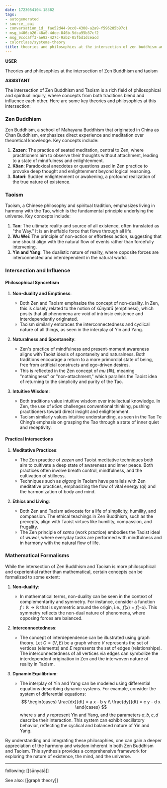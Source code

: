 ```yaml
---
date: 1723054104.18382
tags:
- autogenerated
- source__oai
- conversation_id__fae52d44-9cc0-4308-a2a9-f596285b97c1
- msg_b406cb26-48a0-4dee-846b-5dca95b37cf2
- msg_9cccaff3-ae92-427c-9ab2-05fbd1dceacd
- colorclass/systems-theory
title: theories and philosophies at the intersection of zen buddhism and taoism
---
```


**USER**

Theories and philosophies at the intersection of Zen Buddhism and taoism


**ASSISTANT**

The intersection of Zen Buddhism and Taoism is a rich field of philosophical and spiritual inquiry, where concepts from both traditions blend and influence each other. Here are some key theories and philosophies at this intersection:

### Zen Buddhism

Zen Buddhism, a school of Mahayana Buddhism that originated in China as Chan Buddhism, emphasizes direct experience and meditation over theoretical knowledge. Key concepts include:

1. **Zazen**: The practice of seated meditation, central to Zen, where practitioners aim to observe their thoughts without attachment, leading to a state of mindfulness and enlightenment.
2. **Kōan**: Paradoxical anecdotes or questions used in Zen practice to provoke deep thought and enlightenment beyond logical reasoning.
3. **Satori**: Sudden enlightenment or awakening, a profound realization of the true nature of existence.

### Taoism

Taoism, a Chinese philosophy and spiritual tradition, emphasizes living in harmony with the Tao, which is the fundamental principle underlying the universe. Key concepts include:

1. **Tao**: The ultimate reality and source of all existence, often translated as "the Way." It is an ineffable force that flows through all life.
2. **Wu Wei**: The principle of non-action or effortless action, suggesting that one should align with the natural flow of events rather than forcefully intervening.
3. **Yin and Yang**: The dualistic nature of reality, where opposite forces are interconnected and interdependent in the natural world.

### Intersection and Influence

#### Philosophical Syncretism

1. **Non-duality and Emptiness**:
   - Both Zen and Taoism emphasize the concept of non-duality. In Zen, this is closely related to the notion of $śūnyatā$ (emptiness), which posits that all phenomena are void of intrinsic existence and interdependently originated. 
   - Taoism similarly embraces the interconnectedness and cyclical nature of all things, as seen in the interplay of Yin and Yang.

2. **Naturalness and Spontaneity**:
   - Zen's practice of mindfulness and present-moment awareness aligns with Taoist ideals of spontaneity and naturalness. Both traditions encourage a return to a more primordial state of being, free from artificial constructs and ego-driven desires.
   - This is reflected in the Zen concept of $mu$ (無), meaning "nothingness" or "non-attachment," which parallels the Taoist idea of returning to the simplicity and purity of the Tao.

3. **Intuitive Wisdom**:
   - Both traditions value intuitive wisdom over intellectual knowledge. In Zen, the use of $kōan$ challenges conventional thinking, pushing practitioners toward direct insight and enlightenment.
   - Taoism similarly values intuitive understanding, as seen in the Tao Te Ching’s emphasis on grasping the Tao through a state of inner quiet and receptivity.

#### Practical Intersections

1. **Meditative Practices**:
   - The Zen practice of $zazen$ and Taoist meditative techniques both aim to cultivate a deep state of awareness and inner peace. Both practices often involve breath control, mindfulness, and the cultivation of stillness.
   - Techniques such as $qigong$ in Taoism have parallels with Zen meditative practices, emphasizing the flow of vital energy ($qi$) and the harmonization of body and mind.

2. **Ethics and Living**:
   - Both Zen and Taoism advocate for a life of simplicity, humility, and compassion. The ethical teachings in Zen Buddhism, such as the precepts, align with Taoist virtues like humility, compassion, and frugality.
   - The Zen principle of $samu$ (work practice) embodies the Taoist ideal of $wu wei$, where everyday tasks are performed with mindfulness and in harmony with the natural flow of life.

### Mathematical Formalisms

While the intersection of Zen Buddhism and Taoism is more philosophical and experiential rather than mathematical, certain concepts can be formalized to some extent:

1. **Non-duality**:
   - In mathematical terms, non-duality can be seen in the context of complementarity and symmetry. For instance, consider a function $f: \mathbb{R} \to \mathbb{R}$ that is symmetric around the origin, i.e., $f(x) = f(-x)$. This symmetry reflects the non-dual nature of phenomena, where opposing forces are balanced.

2. **Interconnectedness**:
   - The concept of interdependence can be illustrated using graph theory. Let $G = (V, E)$ be a graph where $V$ represents the set of vertices (elements) and $E$ represents the set of edges (relationships). The interconnectedness of all vertices via edges can symbolize the interdependent origination in Zen and the interwoven nature of reality in Taoism.

3. **Dynamic Equilibrium**:
   - The interplay of Yin and Yang can be modeled using differential equations describing dynamic systems. For example, consider the system of differential equations:
     $$
     \begin{cases}
     \frac{dx}{dt} = a x - b y \\
     \frac{dy}{dt} = c y - d x
     \end{cases}
     $$
     where $x$ and $y$ represent Yin and Yang, and the parameters $a, b, c, d$ describe their interaction. This system can exhibit oscillatory behavior, reflecting the cyclical and balanced nature of Yin and Yang.

By understanding and integrating these philosophies, one can gain a deeper appreciation of the harmony and wisdom inherent in both Zen Buddhism and Taoism. This synthesis provides a comprehensive framework for exploring the nature of existence, the mind, and the universe.


---


following: [[śūnyatā]]

See also: [[graph theory]]
